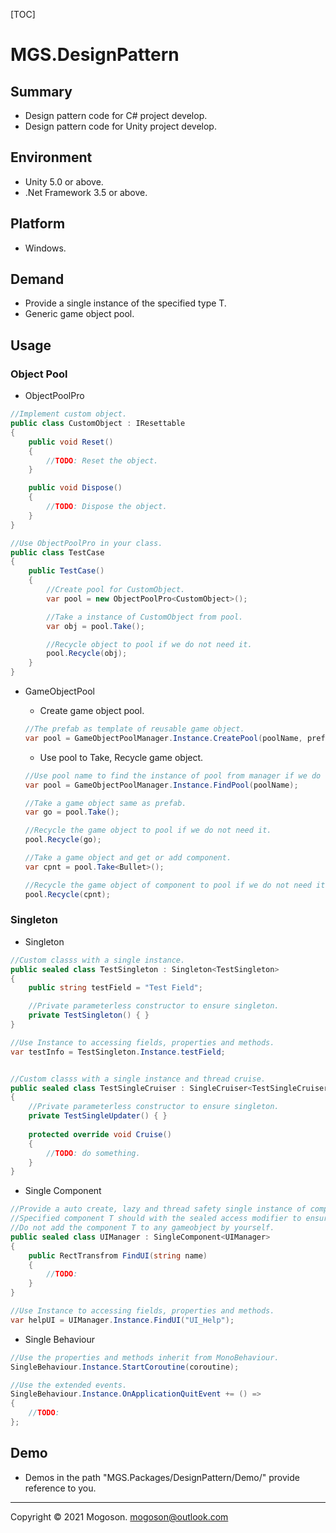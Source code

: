 [TOC]

# MGS.DesignPattern

## Summary
- Design pattern code for C# project develop.
- Design pattern code for Unity project develop.

## Environment
- Unity 5.0 or above.
- .Net Framework 3.5 or above.

## Platform
- Windows.

## Demand
- Provide a single instance of the specified type T.
- Generic game object pool.

## Usage

### Object Pool

- ObjectPoolPro

```C#
//Implement custom object.
public class CustomObject : IResettable
{
    public void Reset()
    {
        //TODO: Reset the object.
    }

    public void Dispose()
    {
        //TODO: Dispose the object.
    }
}

//Use ObjectPoolPro in your class.
public class TestCase
{
    public TestCase()
    {
        //Create pool for CustomObject.
        var pool = new ObjectPoolPro<CustomObject>();

        //Take a instance of CustomObject from pool.
        var obj = pool.Take();

        //Recycle object to pool if we do not need it.
        pool.Recycle(obj);
    }
}
```

- GameObjectPool

  - Create game object pool.

  ```C#
  //The prefab as template of reusable game object.
  var pool = GameObjectPoolManager.Instance.CreatePool(poolName, prefab);
  ```

  - Use pool to Take, Recycle game object.

  ```C#
  //Use pool name to find the instance of pool from manager if we do not hold it.
  var pool = GameObjectPoolManager.Instance.FindPool(poolName);
  
  //Take a game object same as prefab.
  var go = pool.Take();
  
  //Recycle the game object to pool if we do not need it.
  pool.Recycle(go);
  
  //Take a game object and get or add component.
  var cpnt = pool.Take<Bullet>();
  
  //Recycle the game object of component to pool if we do not need it.
  pool.Recycle(cpnt);
  ```

### Singleton

- Singleton

```C#
//Custom classs with a single instance.
public sealed class TestSingleton : Singleton<TestSingleton>
{
    public string testField = "Test Field";

    //Private parameterless constructor to ensure singleton.
    private TestSingleton() { }
}

//Use Instance to accessing fields, properties and methods. 
var testInfo = TestSingleton.Instance.testField;


//Custom classs with a single instance and thread cruise.
public sealed class TestSingleCruiser : SingleCruiser<TestSingleCruiser>
{
    //Private parameterless constructor to ensure singleton.
    private TestSingleUpdater() { }
    
    protected override void Cruise()
    {
        //TODO: do something.
    }
}
```

- Single Component

```C#
//Provide a auto create, lazy and thread safety single instance of component T;
//Specified component T should with the sealed access modifier to ensure singleton.
//Do not add the component T to any gameobject by yourself.
public sealed class UIManager : SingleComponent<UIManager>
{
    public RectTransfrom FindUI(string name)
    {
        //TODO:
    }
}

//Use Instance to accessing fields, properties and methods. 
var helpUI = UIManager.Instance.FindUI("UI_Help");
```

- Single Behaviour

```C#
//Use the properties and methods inherit from MonoBehaviour.
SingleBehaviour.Instance.StartCoroutine(coroutine);

//Use the extended events.
SingleBehaviour.Instance.OnApplicationQuitEvent += () =>
{
    //TODO:
};
```

## Demo
- Demos in the path "MGS.Packages/DesignPattern/Demo/" provide reference to you.

------

Copyright © 2021 Mogoson.	mogoson@outlook.com